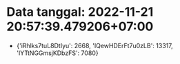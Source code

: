 # Data tanggal: 2022-11-21 20:57:39.479206+07:00

* {'iRhlks7tuL8DtIyu': 2668, 'IQewHDErFt7u0zLB': 13317, 'lYTtNGGmsjKDbzFS': 7080}

